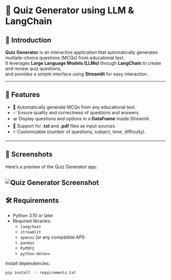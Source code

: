 # 📝 Quiz Generator using LLM & LangChain

## 📌 Introduction
**Quiz Generator** is an interactive application that automatically generates multiple-choice questions (MCQs) from educational text.  
It leverages **Large Language Models (LLMs)** through **LangChain** to create and review quiz questions,  
and provides a simple interface using **Streamlit** for easy interaction.

---

## 🚀 Features
- 🧠 Automatically generate MCQs from any educational text.
- ✅ Ensure quality and correctness of questions and answers.
- 📊 Display questions and options in a **DataFrame** inside Streamlit.
- 📂 Support for **.txt** and **.pdf** files as input sources.
- ⚡️ Customizable (number of questions, subject, tone, difficulty).

---
## 📸 Screenshots

Here’s a preview of the Quiz Generator app:

![Quiz Generator Screenshot](images/screenshot.png)
----------
## 🛠️ Requirements
- Python 3.10 or later
- Required libraries:
  - `langchain`
  - `streamlit`
  - `openai` (or any compatible API)
  - `pandas`
  - `PyPDF2`
  - `python-dotenv`

Install dependencies:
```bash
pip install -r requirements.txt
